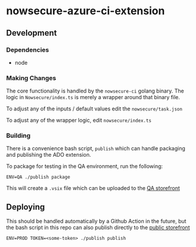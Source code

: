 # nowsecure-azure-ci-extension

## Development

### Dependencies
- node

### Making Changes

The core functionality is handled by the `nowsecure-ci` golang binary. The logic in `Nowsecure/index.ts` is merely a wrapper around that binary file.

To adjust any of the inputs / default values edit the `nowsecure/task.json`

To adjust any of the wrapper logic, edit `nowsecure/index.ts`

### Building

There is a convenience bash script, `publish` which can handle packaging and publishing the ADO extension. 

To package for testing in the QA environment, run the following:

``` shell
ENV=QA ./publish package
```

This will create a `.vsix` file which can be uploaded to the [QA storefront](https://marketplace.visualstudio.com/publishers/qa-nowsecure) 

## Deploying
This should be handled automatically by a Github Action in the future, but the bash script in this repo can also publish directly to the [public storefront](https://marketplace.visualstudio.com/publishers/Nowsecure-com)

```
ENV=PROD TOKEN=<some-token> ./publish publish
```
